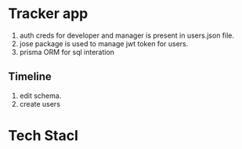 # Tracker app

1. auth creds for developer and manager is present in users.json file.
2. jose package is used to manage jwt token for users.
3. prisma ORM for sql interation




## Timeline

1. edit schema.
2. create users


# Tech Stacl